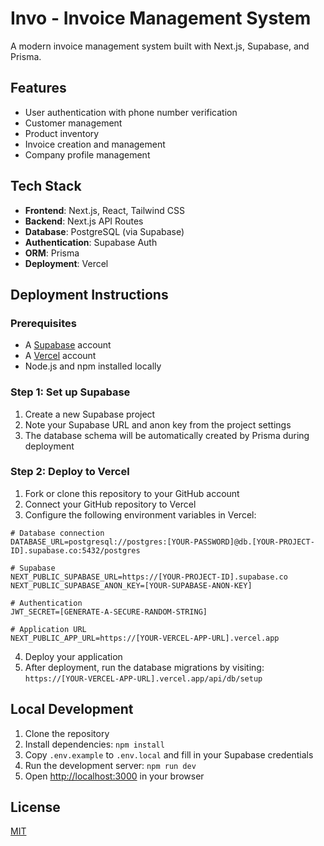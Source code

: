 # Invo - Invoice Management System

A modern invoice management system built with Next.js, Supabase, and Prisma.

## Features

- User authentication with phone number verification
- Customer management
- Product inventory
- Invoice creation and management
- Company profile management

## Tech Stack

- **Frontend**: Next.js, React, Tailwind CSS
- **Backend**: Next.js API Routes
- **Database**: PostgreSQL (via Supabase)
- **Authentication**: Supabase Auth
- **ORM**: Prisma
- **Deployment**: Vercel

## Deployment Instructions

### Prerequisites

- A [Supabase](https://supabase.com) account
- A [Vercel](https://vercel.com) account
- Node.js and npm installed locally

### Step 1: Set up Supabase

1. Create a new Supabase project
2. Note your Supabase URL and anon key from the project settings
3. The database schema will be automatically created by Prisma during deployment

### Step 2: Deploy to Vercel

1. Fork or clone this repository to your GitHub account
2. Connect your GitHub repository to Vercel
3. Configure the following environment variables in Vercel:

```
# Database connection
DATABASE_URL=postgresql://postgres:[YOUR-PASSWORD]@db.[YOUR-PROJECT-ID].supabase.co:5432/postgres

# Supabase
NEXT_PUBLIC_SUPABASE_URL=https://[YOUR-PROJECT-ID].supabase.co
NEXT_PUBLIC_SUPABASE_ANON_KEY=[YOUR-SUPABASE-ANON-KEY]

# Authentication
JWT_SECRET=[GENERATE-A-SECURE-RANDOM-STRING]

# Application URL
NEXT_PUBLIC_APP_URL=https://[YOUR-VERCEL-APP-URL].vercel.app
```

4. Deploy your application
5. After deployment, run the database migrations by visiting:
   `https://[YOUR-VERCEL-APP-URL].vercel.app/api/db/setup`

## Local Development

1. Clone the repository
2. Install dependencies: `npm install`
3. Copy `.env.example` to `.env.local` and fill in your Supabase credentials
4. Run the development server: `npm run dev`
5. Open [http://localhost:3000](http://localhost:3000) in your browser

## License

[MIT](LICENSE)
